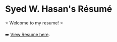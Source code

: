 # Syed W. Hasan's Résumé

:star: Welcome to my resume! :star:

➡️ [View Resume here](https://github.com/Deadrep/Resume/blob/main/Syed%20W.%20Hasan%20--%20Junior%20Software%20Dev.%20Resume.pdf).
